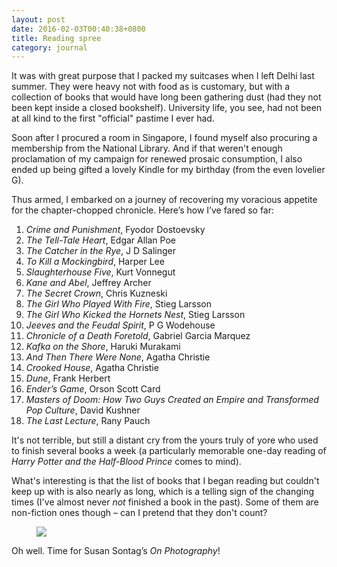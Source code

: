 ```yaml
---
layout: post
date: 2016-02-03T00:40:38+0800
title: Reading spree
category: journal
---
```


It was with great purpose that I packed my suitcases when I left Delhi last
summer. They were heavy not with food as is customary, but with a collection of
books that would have long been gathering dust (had they not been kept inside a
closed bookshelf). University life, you see, had not been at all kind to the
first "official" pastime I ever had.

Soon after I procured a room in Singapore, I found myself also procuring a
membership from the National Library. And if that weren't enough proclamation
of my campaign for renewed prosaic consumption, I also ended up being gifted a
lovely Kindle for my birthday (from the even lovelier G).

Thus armed, I embarked on a journey of recovering my voracious appetite for the
chapter-chopped chronicle. Here’s how I’ve fared so far:

1. _Crime and Punishment_, Fyodor Dostoevsky
2. _The Tell-Tale Heart_, Edgar Allan Poe
3. _The Catcher in the Rye_, J D Salinger
4. _To Kill a Mockingbird_, Harper Lee
5. _Slaughterhouse Five_, Kurt Vonnegut
6. _Kane and Abel_, Jeffrey Archer
7. _The Secret Crown_, Chris Kuzneski
8. _The Girl Who Played With Fire_, Stieg Larsson
9. _The Girl Who Kicked the Hornets Nest_, Stieg Larsson
10. _Jeeves and the Feudal Spirit_, P G Wodehouse
11. _Chronicle of a Death Foretold_, Gabriel Garcia Marquez
12. _Kafka on the Shore_, Haruki Murakami
13. _And Then There Were None_, Agatha Christie
14. _Crooked House_, Agatha Christie
15. _Dune_, Frank Herbert
16. _Ender’s Game_, Orson Scott Card
17. _Masters of Doom: How Two Guys Created an Empire and Transformed Pop
    Culture_, David Kushner
18. _The Last Lecture_, Rany Pauch

It's not terrible, but still a distant cry from the yours truly of yore who
used to finish several books a week (a particularly memorable one-day reading
of _Harry Potter and the Half-Blood Prince_ comes to mind).

What's interesting is that the list of books that I began reading but couldn't
keep up with is also nearly as long, which is a telling sign of the changing
times (I've almost never _not_ finished a book in the past). Some of them are
non-fiction ones though – can I pretend that they don't count?

<figure>
	<a href="https://lh3.googleusercontent.com/-UScCmyeIqro/VrDeUJWCvUI/AAAAAAAACEI/yQ2YoJugxnU/s1600-Ic42/books%252520on%252520bed.jpg">
		<img src="https://lh3.googleusercontent.com/-UScCmyeIqro/VrDeUJWCvUI/AAAAAAAACEI/yQ2YoJugxnU/s1600-Ic42/books%252520on%252520bed.jpg">
	</a>
</figure>

Oh well. Time for Susan Sontag’s _On Photography_!
